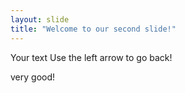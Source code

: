 ```yaml
---
layout: slide
title: "Welcome to our second slide!"
---
```

Your text
Use the left arrow to go back!

very good!
